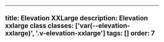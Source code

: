 <!--
 *              Copyright (c) 2025 Visa, Inc.
 *
 * Licensed under the Apache License, Version 2.0 (the "License");
 * you may not use this file except in compliance with the License.
 * You may obtain a copy of the License at
 *
 *         http://www.apache.org/licenses/LICENSE-2.0
 *
 * Unless required by applicable law or agreed to in writing, software
 * distributed under the License is distributed on an "AS IS" BASIS,
 * WITHOUT WARRANTIES OR CONDITIONS OF ANY KIND, either express or implied.
 * See the License for the specific language governing permissions and
 * limitations under the License.
 *
 -->
---
title: Elevation XXLarge
description: Elevation xxlarge class
classes: ['var(--elevation-xxlarge)', '.v-elevation-xxlarge']
tags: []
order: 7
---

<div class="box" style="box-shadow: var(--elevation-xxlarge);">
</div>
<div class="squircle" style="box-shadow: var(--elevation-xxlarge);">
</div>
<div class="circle" style="box-shadow: var(--elevation-xxlarge);">
</div>
